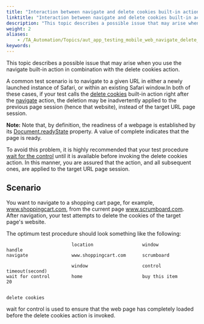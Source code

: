 ```yaml
--- 
title: "Interaction between navigate and delete cookies built-in actions"
linktitle: "Interaction between navigate and delete cookies built-in actions"
description: "This topic describes a possible issue that may arise when you use the navigate built-in action in combination with the delete cookies action."
weight: 2
aliases: 
    - /TA_Automation/Topics/aut_app_testing_mobile_web_navigate_delete_cookies.html
keywords: 
---
```


This topic describes a possible issue that may arise when you use the navigate built-in action in combination with the delete cookies action.

A common test scenario is to navigate to a given URL in either a newly launched instance of Safari, or within an existing Safari window.In both of these cases, if your test calls the [delete cookies](/TA_Automation/Topics/bia_delete_cookies.html) built-in action right after the [navigate](/TA_Automation/Topics/bia_navigate.html) action, the deletion may be inadvertently applied to the previous page session \(hence that website\), instead of the target URL page session.

**Note:** Note that, by definition, the readiness of a webpage is established by its [Document.readyState](https://developer.mozilla.org/en-US/docs/Web/API/document.readyState) property. A value of complete indicates that the page is ready.

To avoid this problem, it is highly recommended that your test procedure [wait for the control](/TA_Automation/Topics/bia_wait_for_control.html) until it is available before invoking the delete cookies action. In this manner, you are assured that the action, and all subsequent ones, are applied to the target URL page session.

## Scenario

You want to navigate to a shopping cart page, for example, www.shoppingcart.com, from the current page www.scrumboard.com. After navigation, your test attempts to delete the cookies of the target page's website.

The optimum test procedure should look something like the following:

```
                        location                  window               handle
navigate                www.shoppingcart.com      scrumboard

                        window                    control              timeout(second)
wait for control        home                      buy this item        20

                        
delete cookies          
```

wait for control is used to ensure that the web page has completely loaded before the delete cookies action is invoked.



